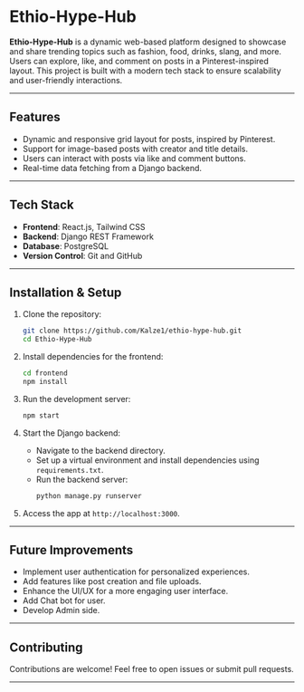 # Ethio-Hype-Hub

**Ethio-Hype-Hub** is a dynamic web-based platform designed to showcase and share trending topics such as fashion, food, drinks, slang, and more. Users can explore, like, and comment on posts in a Pinterest-inspired layout. This project is built with a modern tech stack to ensure scalability and user-friendly interactions.

---

## Features

- Dynamic and responsive grid layout for posts, inspired by Pinterest.
- Support for image-based posts with creator and title details.
- Users can interact with posts via like and comment buttons.
- Real-time data fetching from a Django backend.

---

## Tech Stack

- **Frontend**: React.js, Tailwind CSS
- **Backend**: Django REST Framework
- **Database**: PostgreSQL
- **Version Control**: Git and GitHub

---

## Installation & Setup

1. Clone the repository:
   ```bash
   git clone https://github.com/Kalze1/ethio-hype-hub.git
   cd Ethio-Hype-Hub
   ```

2. Install dependencies for the frontend:
   ```bash
   cd frontend
   npm install
   ```

3. Run the development server:
   ```bash
   npm start
   ```

4. Start the Django backend:
   - Navigate to the backend directory.
   - Set up a virtual environment and install dependencies using `requirements.txt`.
   - Run the backend server:
     ```bash
     python manage.py runserver
     ```

5. Access the app at `http://localhost:3000`.

---

## Future Improvements

- Implement user authentication for personalized experiences.
- Add features like post creation and file uploads.
- Enhance the UI/UX for a more engaging user interface.
- Add Chat bot for user.
- Develop Admin side.

---

## Contributing

Contributions are welcome! Feel free to open issues or submit pull requests.

---
